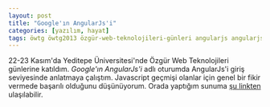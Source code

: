 ```yaml
---
layout: post
title: "Google'ın AngularJs'i"
categories: [yazılım, hayat]
tags: öwtg öwtg2013 özgür-web-teknolojileri-günleri angularjs angularjse-giriş
---
```


22-23 Kasım'da Yeditepe Üniversitesi'nde Özgür Web Teknolojileri günlerine katıldım. *Google'ın AngularJs'i* adlı oturumda AngularJs'i giriş seviyesinde anlatmaya çalıştım. Javascript geçmişi olanlar için genel bir fikir vermede başarılı olduğunu düşünüyorum. Orada yaptığım sunuma [şu linkten](http://dorukdestan.com/angularjs-sunum) ulaşılabilir.